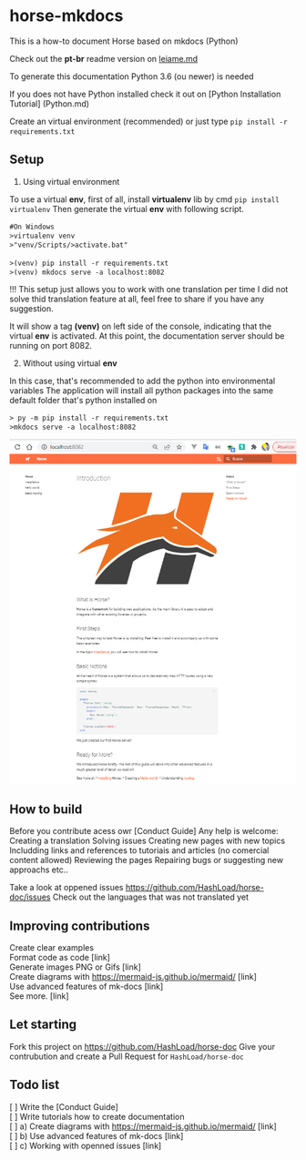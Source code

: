 # horse-mkdocs

This is a how-to document Horse based on mkdocs (Python)

Check out the **pt-br** readme version on [leiame.md](LEIAME.md)

To generate this documentation Python 3.6 (ou newer) is needed

If you does not have Python installed check it out on [Python Installation Tutorial] (Python.md)

Create an virtual environment (recommended) or just type `pip install -r requirements.txt`

## Setup

1. Using virtual environment

To use a virtual **env**, first of all, install **virtualenv** lib by cmd `pip install virtualenv`
Then generate the virtual **env** with following script.

```shell
#On Windows
>virtualenv venv
>"venv/Scripts/>activate.bat"

>(venv) pip install -r requirements.txt
>(venv) mkdocs serve -a localhost:8082
```

!!! This setup just allows you to work with one translation per time
I did not solve thid translation feature at all, feel free to share if you have any suggestion.

It will show a tag **(venv)** on left side of the console, indicating that the virtual **env** is activated.
At this point, the documentation server should be running on port 8082.

2. Without using virtual **env**

In this case, that's recommended to add the python into environmental variables
The application will install all python packages into the same default folder that's python installed on

```shell
> py -m pip install -r requirements.txt
>mkdocs serve -a localhost:8082
```

![](Screen.PNG)

## How to build

Before you contribute acess owr [Conduct Guide]
Any help is welcome:
Creating a translation
Solving issues
Creating new pages with new topics
Includding links and references to tutoriais and articles (no comercial content allowed)
Reviewing the pages
Repairing bugs or suggesting new approachs
etc..

Take a look at oppened issues https://github.com/HashLoad/horse-doc/issues
Check out the languages that was not translated yet

## Improving contributions

Create clear examples  
Format code as code [link]  
Generate images PNG or Gifs [link]  
Create diagrams with https://mermaid-js.github.io/mermaid/ [link]  
Use advanced features of mk-docs [link]  
See more. [link]

## Let starting

Fork this project on https://github.com/HashLoad/horse-doc
Give your contrubution and create a Pull Request for `HashLoad/horse-doc`

## Todo list

[ ] Write the [Conduct Guide]  
[ ] Write tutorials how to create documentation  
[ ] a) Create diagrams with https://mermaid-js.github.io/mermaid/ [link]  
[ ] b) Use advanced features of mk-docs [link]  
[ ] c) Working with openned issues [link]

